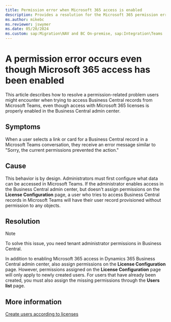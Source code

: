 ```yaml
---
title: Permission error when Microsoft 365 access is enabled
description: Provides a resolution for the Microsoft 365 permission error that occurs in Dynamics 365 Business Central.
ms.author: mikebc
ms.reviewer: jswymer
ms.date: 05/20/2024
ms.custom: sap:Migration\NAV and BC On-premise, sap:Integration\Teams
---
```

# A permission error occurs even though Microsoft 365 access has been enabled

This article describes how to resolve a permission-related problem users might encounter when trying to access Business Central records from Microsoft Teams, even though access with Microsoft 365 licenses is properly enabled in the Business Central admin center.

## Symptoms

When a user selects a link or card for a Business Central record in a Microsoft Teams conversation, they receive an error message similar to "Sorry, the current permissions prevented the action."

## Cause

This behavior is by design. Administrators must first configure what data can be accessed in Microsoft Teams. If the administrator enables access in the Business Central admin center, but doesn't assign permissions on the **License Configuration** page, a user who tries to access Business Central records in Microsoft Teams will have their user record provisioned without permission to any objects.

## Resolution

> [!NOTE]
> To solve this issue, you need tenant administrator permissions in Business Central.

In addition to enabling Microsoft 365 access in Dynamics 365 Business Central admin center, also assign permissions on the **License Configuration** page. However, permissions assigned on the **License Configuration** page will only apply to newly created users. For users that have already been created, you must also assign the missing permissions through the **Users list** page.

## More information

[Create users according to licenses](/dynamics365/business-central/ui-how-users-permissions)
